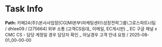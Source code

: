 # Task Info

**Path:** 카페24(주)\본사사업장\[CG]MI본부\마케팅센터\성장전략그룹\그로스파트너팀 / dhlee09 / [275664] 외부 소통 (고객CS응대_ 이메일, EC게시판) _ EC 구글 채널 x CMC CS - 담당 계정일 경우 담당자 확인 _ 아닐경우 고객 안내 요청 / 2025-08-01_00-00-00

